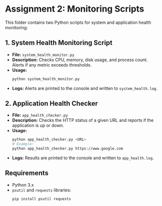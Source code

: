 # Assignment 2: Monitoring Scripts

This folder contains two Python scripts for system and application health monitoring:

## 1. System Health Monitoring Script
- **File:** `system_health_monitor.py`
- **Description:** Checks CPU, memory, disk usage, and process count. Alerts if any metric exceeds thresholds.
- **Usage:**
  ```sh
  python system_health_monitor.py
  ```
- **Logs:** Alerts are printed to the console and written to `system_health.log`.

## 2. Application Health Checker
- **File:** `app_health_checker.py`
- **Description:** Checks the HTTP status of a given URL and reports if the application is up or down.
- **Usage:**
  ```sh
  python app_health_checker.py <URL>
  # Example:
  python app_health_checker.py https://www.google.com
  ```
- **Logs:** Results are printed to the console and written to `app_health.log`.

## Requirements
- Python 3.x
- `psutil` and `requests` libraries:
  ```sh
  pip install psutil requests
  ```
